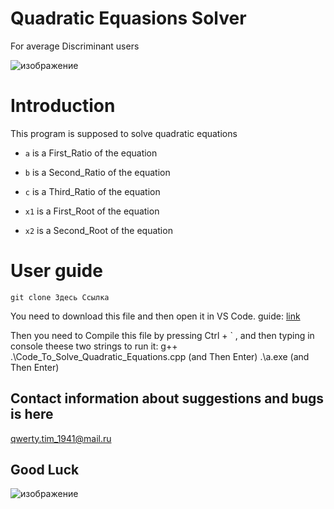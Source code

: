# Quadratic Equasions Solver

For average Discriminant users

![изображение](ссылка)

# Introduction
 This program is supposed to solve quadratic equations

- `a` is a First_Ratio  of the equation
- `b` is a Second_Ratio of the equation
- `c` is a Third_Ratio  of the equation

- `x1` is a First_Root  of the equation
- `x2` is a Second_Root of the equation


# User guide

```
git clone Здесь Ссылка
```

You need to download this file and then open it in VS Code.
guide: [link](https://github.com/Jigomas/Studying_In_MIPT/tree/main)

Then you need to Compile this file by pressing Ctrl + ` ,
and then typing in console theese two strings to  run it:
g++ .\Code_To_Solve_Quadratic_Equations.cpp (and Then Enter)
.\a.exe (and Then Enter)


##    Contact information about suggestions and bugs is here
qwerty.tim_1941@mail.ru

## Good Luck
![изображение]()
